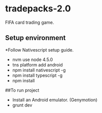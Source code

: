 # tradepacks-2.0
FIFA card trading game.

## Setup environment
*Follow Nativescript setup guide.
 
- nvm use node 4.5.0 
- tns platform add android
- npm install nativescript -g
- npm install typescript -g
- npm install


##To run project

* Install an Android emulator. (Genymotion)
* grunt dev
